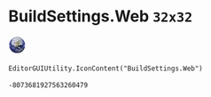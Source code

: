 # BuildSettings.Web `32x32`
<img src="/img/BuildSettings.Web.png" width=32 height=32>

``` CSharp
EditorGUIUtility.IconContent("BuildSettings.Web")
```
```
-8073681927563260479
```
